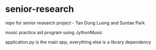 # senior-research

repo for senior research project - Tan Dung Luong and Suntae Park

music practice aid program
using JythonMusic

application.py is the main app, everything else is a library dependency
